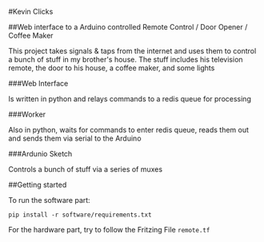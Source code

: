 #Kevin Clicks

##Web interface to a Arduino controlled Remote Control / Door Opener / Coffee Maker

This project takes signals & taps from the internet and uses them to
control a bunch of stuff in my brother's house. The stuff includes his
television remote, the door to his house, a coffee maker, and some
lights

###Web Interface

Is written in python and relays commands to a redis queue for
processing

###Worker

Also in python, waits for commands to enter redis queue, reads them out
and sends them via serial to the Arduino

###Ardunio Sketch

Controls a bunch of stuff via a series of muxes

##Getting started

To run the software part:

`pip install -r software/requirements.txt`


For the hardware part, try to follow the Fritzing File `remote.tf`
